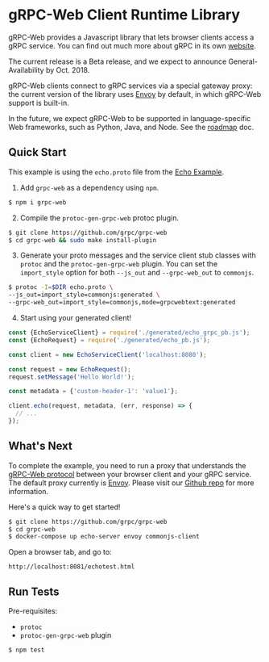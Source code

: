 # gRPC-Web Client Runtime Library

gRPC-Web provides a Javascript library that lets browser clients access a gRPC
service. You can find out much more about gRPC in its own
[website](https://grpc.io).

The current release is a Beta release, and we expect to announce
General-Availability by Oct. 2018.

gRPC-Web clients connect to gRPC services via a special gateway proxy: the
current version of the library uses [Envoy](https://www.envoyproxy.io/) by
default, in which gRPC-Web support is built-in. 

In the future, we expect gRPC-Web to be supported in language-specific Web
frameworks, such as Python, Java, and Node. See the
[roadmap](https://github.com/grpc/grpc-web/blob/master/ROADMAP.md) doc.


## Quick Start

This example is using the `echo.proto` file from the
[Echo Example](https://github.com/grpc/grpc-web/tree/master/net/grpc/gateway/examples/echo).

1. Add `grpc-web` as a dependency using `npm`.

```sh
$ npm i grpc-web
```

2. Compile the `protoc-gen-grpc-web` protoc plugin.

```sh
$ git clone https://github.com/grpc/grpc-web
$ cd grpc-web && sudo make install-plugin
```

3. Generate your proto messages and the service client stub classes with
`protoc` and the `protoc-gen-grpc-web` plugin. You can set the `import_style`
option for both `--js_out` and `--grpc-web_out` to `commonjs`.

```sh
$ protoc -I=$DIR echo.proto \
--js_out=import_style=commonjs:generated \
--grpc-web_out=import_style=commonjs,mode=grpcwebtext:generated
```

4. Start using your generated client!

```js
const {EchoServiceClient} = require('./generated/echo_grpc_pb.js');
const {EchoRequest} = require('./generated/echo_pb.js');

const client = new EchoServiceClient('localhost:8080');

const request = new EchoRequest();
request.setMessage('Hello World!');

const metadata = {'custom-header-1': 'value1'};

client.echo(request, metadata, (err, response) => {
  // ...
});
```


## What's Next

To complete the example, you need to run a proxy that understands the
[gRPC-Web protocol](https://github.com/grpc/grpc/blob/master/doc/PROTOCOL-WEB.md#protocol-differences-vs-grpc-over-http2)
between your browser client and your gRPC service. The default proxy currently
is [Envoy](https://www.envoyproxy.io/). Please visit our
[Github repo](https://github.com/grpc/grpc-web) for more information.

Here's a quick way to get started!

```sh
$ git clone https://github.com/grpc/grpc-web
$ cd grpc-web
$ docker-compose up echo-server envoy commonjs-client
```

Open a browser tab, and go to:

```
http://localhost:8081/echotest.html
```


## Run Tests

Pre-requisites:
 - `protoc`
 - `protoc-gen-grpc-web` plugin


```sh
$ npm test
```
